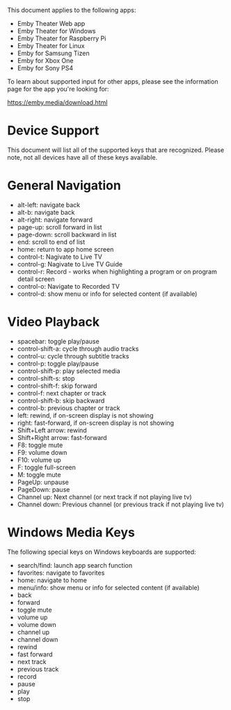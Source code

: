 This document applies to the following apps:

* Emby Theater Web app
* Emby Theater for Windows
* Emby Theater for Raspberry Pi
* Emby Theater for Linux
* Emby for Samsung Tizen
* Emby for Xbox One
* Emby for Sony PS4

To learn about supported input for other apps, please see the information page for the app you're looking for:

https://emby.media/download.html

# Device Support
This document will list all of the supported keys that are recognized. Please note, not all devices have all of these keys available.

# General Navigation
* alt-left: navigate back
* alt-b: navigate back
* alt-right: navigate forward
* page-up: scroll forward in list
* page-down: scroll backward in list
* end: scroll to end of list
* home: return to app home screen
* control-t: Nagivate to Live TV
* control-g: Nagivate to Live TV Guide
* control-r: Record - works when highlighting a program or on program detail screen
* control-o: Navigate to Recorded TV
* control-d: show menu or info for selected content (if available)

# Video Playback
* spacebar: toggle play/pause
* control-shift-a: cycle through audio tracks
* control-u: cycle through subtitle tracks
* control-p: toggle play/pause
* control-shift-p: play selected media
* control-shift-s: stop
* control-shift-f: skip forward
* control-f: next chapter or track
* control-shift-b: skip backward
* control-b: previous chapter or track
* left: rewind, if on-screen display is not showing
* right: fast-forward, if on-screen display is not showing
* Shift+Left arrow: rewind
* Shift+Right arrow: fast-forward
* F8: toggle mute
* F9: volume down
* F10: volume up
* F: toggle full-screen
* M: toggle mute
* PageUp: unpause
* PageDown: pause
* Channel up: Next channel (or next track if not playing live tv)
* Channel down: Previous channel (or previous track if not playing live tv)

# Windows Media Keys

The following special keys on Windows keyboards are supported:

* search/find: launch app search function
* favorites: navigate to favorites
* home: navigate to home
* menu/info: show menu or info for selected content (if available)
* back
* forward
* toggle mute
* volume up
* volume down
* channel up
* channel down
* rewind
* fast forward
* next track
* previous track
* record
* pause
* play
* stop